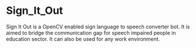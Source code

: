 # Sign_It_Out
Sign It Out is a OpenCV enabled sign language to speech converter bot. It is aimed to bridge the communication gap for speech impaired people in education sector. It can also be used for any work environment.
